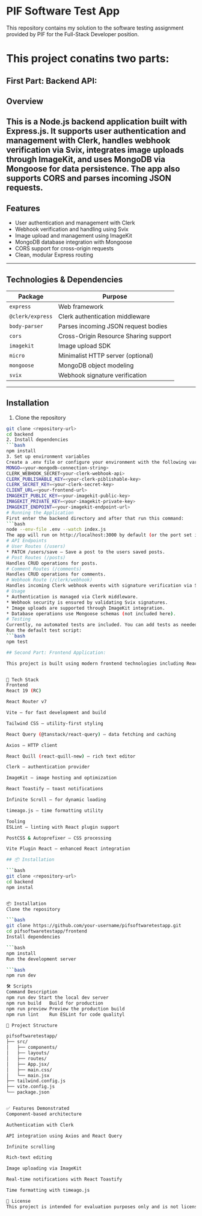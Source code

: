 # PIF Software Test App

This repository contains my solution to the software testing assignment provided by PIF for the Full-Stack Developer position.
# This project conatins two parts:
## First Part: Backend API:
## Overview
This is a Node.js backend application built with Express.js. It supports user authentication and management with Clerk, handles webhook verification via Svix, integrates image uploads through ImageKit, and uses MongoDB via Mongoose for data persistence. The app also supports CORS and parses incoming JSON requests.
---
## Features
- User authentication and management with Clerk
- Webhook verification and handling using Svix
- Image upload and management using ImageKit
- MongoDB database integration with Mongoose
- CORS support for cross-origin requests
- Clean, modular Express routing
---
## Technologies & Dependencies
| Package           | Purpose                                      |
|-------------------|----------------------------------------------|
| `express`         | Web framework                                |
| `@clerk/express`  | Clerk authentication middleware              |
| `body-parser`     | Parses incoming JSON request bodies          |
| `cors`            | Cross-Origin Resource Sharing support        |
| `imagekit`        | Image upload SDK                             |
| `micro`           | Minimalist HTTP server (optional)            |
| `mongoose`        | MongoDB object modeling                      |
| `svix`            | Webhook signature verification               |
---
## Installation
1. Clone the repository
```bash
git clone <repository-url>
cd backend
2. Install dependencies
```bash
npm install
3. Set up environment variables
Create a .env file or configure your environment with the following variables:
MONGO=<your-mongodb-connection-string>
CLERK_WEBHOOK_SECRET<your-clerk-webhook-api>
CLERK_PUBLISHABLE_KEY=<your-clerk-piblishable-key>
CLERK_SECRET_KEY=<your-clerk-secret-key>
CLIENT_URL=<your-frontend-url>
IMAGEKIT_PUBLIC_KEY=<your-imagekit-public-key>
IMAGEKIT_PRIVATE_KEY=<your-imagekit-private-key>
IMAGEKIT_ENDPOINT=<your-imagekit-endpoint-url>
# Running the Application
First enter the backend directory and after that run this command:
```bash
node --env-file .env --watch index.js
The app will run on http://localhost:3000 by default (or the port set in your environment).
# API Endpoints
# User Routes (/users)
* PATCH /users/save — Save a post to the users saved posts.
# Post Routes (/posts)
Handles CRUD operations for posts.
# Comment Routes (/comments)
Handles CRUD operations for comments.
# Webhook Route (/clerk/webhook)
Handles incoming Clerk webhook events with signature verification via Svix.
# Usage
* Authentication is managed via Clerk middleware.
* Webhook security is ensured by validating Svix signatures.
* Image uploads are supported through ImageKit integration.
* Database operations use Mongoose schemas (not included here).
# Testing
Currently, no automated tests are included. You can add tests as needed.
Run the default test script:
```bash
npm test

## Second Part: Frontend Application:

This project is built using modern frontend technologies including React, Vite, Tailwind CSS, and a suite of supporting libraries to handle routing, authentication, API communication, and rich UI interactions.


🚀 Tech Stack
Frontend
React 19 (RC)

React Router v7

Vite – for fast development and build

Tailwind CSS – utility-first styling

React Query (@tanstack/react-query) – data fetching and caching

Axios – HTTP client

React Quill (react-quill-new) – rich text editor

Clerk – authentication provider

ImageKit – image hosting and optimization

React Toastify – toast notifications

Infinite Scroll – for dynamic loading

timeago.js – time formatting utility

Tooling
ESLint – linting with React plugin support

PostCSS & Autoprefixer – CSS processing

Vite Plugin React – enhanced React integration

## 📦 Installation

```bash
git clone <repository-url>
cd backend
npm instal


📦 Installation
Clone the repository

```bash
git clone https://github.com/your-username/pifsoftwaretestapp.git
cd pifsoftwaretestapp/frontend
Install dependencies

```bash
npm install
Run the development server

```bash
npm run dev

🛠️ Scripts
Command	Description
npm run dev	Start the local dev server
npm run build	Build for production
npm run preview	Preview the production build
npm run lint	Run ESLint for code qualityl

📁 Project Structure

pifsoftwaretestapp/
├── src/
│   ├── components/
│   ├── layouts/
│   ├── routes/
│   ├── App.jsx/
│   ├── main.css/
│   └── main.jsx
├── tailwind.config.js
├── vite.config.js
└── package.json


✅ Features Demonstrated
Component-based architecture

Authentication with Clerk

API integration using Axios and React Query

Infinite scrolling

Rich-text editing

Image uploading via ImageKit

Real-time notifications with React Toastify

Time formatting with timeago.js

📄 License
This project is intended for evaluation purposes only and is not licensed for production use.